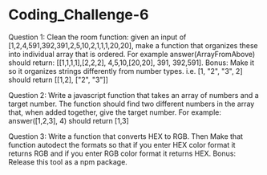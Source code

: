 # Coding_Challenge-6

Question 1: Clean the room function: given an input of [1,2,4,591,392,391,2,5,10,2,1,1,1,20,20], make a function that organizes these into individual array that is ordered. For example answer(ArrayFromAbove) should return: [[1,1,1,1],[2,2,2], 4,5,10,[20,20], 391, 392,591]. Bonus: Make it so it organizes strings differently from number types. i.e. [1, "2", "3", 2] should return [[1,2], ["2", "3"]]

Question 2: Write a javascript function that takes an array of numbers and a target number. The function should find two different numbers in the array that, when added together, give the target number. For example: answer([1,2,3], 4) should return [1,3]

Question 3: Write a function that converts HEX to RGB. Then Make that function autodect the formats so that if you enter HEX color format it returns RGB and if you enter RGB color format it returns HEX. Bonus: Release this tool as a npm package.
